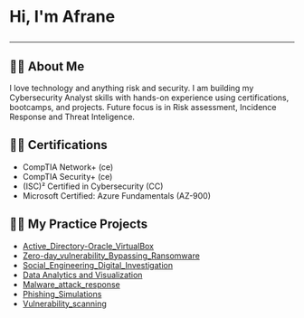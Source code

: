 <h1>Hi, I'm Afrane 

- - - - - - - - - -   
<h2>👨‍💻 About Me </h2>
I love technology and anything risk and security. I am building my Cybersecurity Analyst skills with hands-on experience using certifications, bootcamps, and projects. Future focus is in Risk assessment, Incidence Response and Threat Inteligence.
  
<h2>👨‍💻 Certifications </h2>
  
- CompTIA Network+ (ce) 
- CompTIA Security+ (ce) 
- (ISC)² Certified in Cybersecurity (CC)
- Microsoft Certified: Azure Fundamentals (AZ-900)
  
<h2>👨‍💻 My Practice Projects </h2>

- <a href="https://github.com/kyereafrane/Active_Directory-Oracle_VirtualBox" >Active_Directory-Oracle_VirtualBox </b> 
- <a href="https://github.com/kyereafrane/Zero-day_vulnerability_Bypassing_Ransomware" >Zero-day_vulnerability_Bypassing_Ransomware </b> 
- <a href="https://github.com/kyereafrane/Social_Engineering_Digital_Investigation" >Social_Engineering_Digital_Investigation </b> 
- <a href="https://github.com/kyereafrane/Data_Analytics_Visualisation" >Data Analytics and Visualization </b> 
- <a href="https://github.com/kyereafrane/Malware_attack_response." >Malware_attack_response </b> 
- <a href="https://github.com/kyereafrane/Phishing_Simulations" >Phishing_Simulations </b> 
- <a href="https://github.com/kyereafrane/Vulnerability_scanning" >Vulnerability_scanning </b> 



